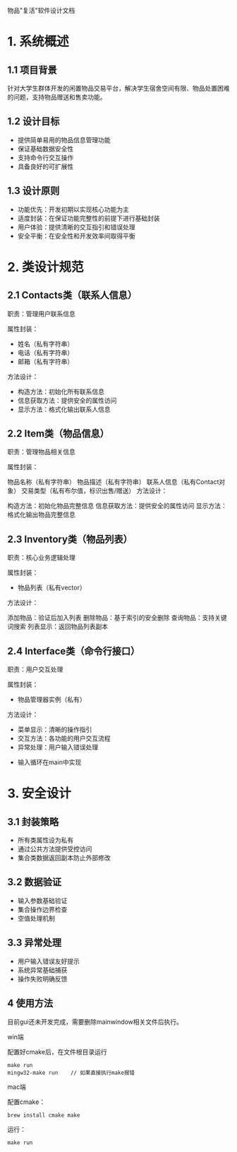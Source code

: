 物品"复活"软件设计文档

# 1. 系统概述

## 1.1 项目背景

针对大学生群体开发的闲置物品交易平台，解决学生宿舍空间有限、物品处置困难的问题，支持物品赠送和售卖功能。

## 1.2 设计目标

- 提供简单易用的物品信息管理功能
- 保证基础数据安全性
- 支持命令行交互操作
- 具备良好的可扩展性

## 1.3 设计原则

- 功能优先：开发初期以实现核心功能为主
- 适度封装：在保证功能完整性的前提下进行基础封装
- 用户体验：提供清晰的交互指引和错误处理
- 安全平衡：在安全性和开发效率间取得平衡

# 2. 类设计规范

## 2.1 Contacts类（联系人信息）

职责：管理用户联系信息

属性封装：

- 姓名（私有字符串）
- 电话（私有字符串）
- 邮箱（私有字符串）

方法设计：

- 构造方法：初始化所有联系信息
- 信息获取方法：提供安全的属性访问
- 显示方法：格式化输出联系人信息

## 2.2 Item类（物品信息）

职责：管理物品相关信息

属性封装：

物品名称（私有字符串）
物品描述（私有字符串）
联系人信息（私有Contact对象）
交易类型（私有布尔值，标识出售/赠送）
方法设计：

构造方法：初始化物品完整信息
信息获取方法：提供安全的属性访问
显示方法：格式化输出物品完整信息

## 2.3 Inventory类（物品列表）

职责：核心业务逻辑处理

属性封装：
- 物品列表（私有vector）

方法设计：

添加物品：验证后加入列表
删除物品：基于索引的安全删除
查询物品：支持关键词搜索
列表显示：返回物品列表副本

## 2.4 Interface类（命令行接口）
职责：用户交互处理

属性封装：

- 物品管理器实例（私有）

方法设计：

- 菜单显示：清晰的操作指引
- 交互方法：各功能的用户交互流程
- 异常处理：用户输入错误处理

* 输入循环在main中实现

# 3. 安全设计

## 3.1 封装策略

- 所有类属性设为私有
- 通过公共方法提供受控访问
- 集合类数据返回副本防止外部修改

## 3.2 数据验证

- 输入参数基础验证
- 集合操作边界检查
- 空值处理机制

## 3.3 异常处理

- 用户输入错误友好提示
- 系统异常基础捕获
- 操作失败明确反馈

## 4 使用方法

目前gui还未开发完成，需要删除mainwindow相关文件后执行。

win端

配置好cmake后，在文件根目录运行

``` terminal
make run
mingw32-make run    // 如果直接执行make报错
```

mac端

配置cmake：
``` terminal
brew install cmake make
```

运行：
``` terminal
make run
```